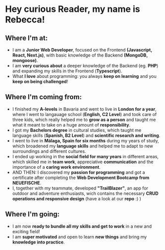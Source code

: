 # Hey curious Reader, my name is Rebecca! 


## Where I'm at:
- I am a **Junior Web Developer**, focused on the Frontend **(Javascript, React, Next.js)**, with basic knowledge of the Backend **(MongoDB, mongoose)**. 
- I am **very curious about** a deeper knowledge of the Backend (eg. **PHP**) and expanding my skills in the Frontend (**Typescript**).
- What **I love** about programming: you always **keep on learning** and you **keep on being challenged**! 


## Where I'm coming from:
- I finished my **A-levels** in Bavaria and went to live in **London for a year**, where I went to langauage school (**English, C2 Level**) and took care of three kids, which really helped me to **grow as a person** and taught me what it meant to take on a huge amount of **responsibility**.  
- I got my **Bachelors degree** in cultural studies, which taught me language skills (**Spanish, B2 Level**) and **scientific research and writing**.
- I went to live in **Málaga, Spain  for six months** during my years of study, which broadened my **language skills** and helped me to adapt to new surroundings and different cultures.
- I ended up working in the **social field for many years** in different areas, which skilled me in **team work**, appreciative **communication** and the importance of a **caring work environment**.
- AND THEN: I discovered my **passion for programming** and got a certificate after completing the **Web Development Bootcamp from NEUEFISCHE**.
- I, together with my teammate, developed **"TrailBlazer"**, an app for outdoor and adventure enthusiasts, wich contains the necessary **CRUD operations and responsive design** (have a look at our **repo** :) )


## Where I'm going:
- I am now **ready to bundle all my skills and get to work** in a new and exciting field!
- I am **super motivated** and open to learn **new things** and bring my **knowledge into practice**.


  


<!---
RebeccaPavelt/RebeccaPavelt is a ✨ special ✨ repository because its `README.md` (this file) appears on your GitHub profile.
You can click the Preview link to take a look at your changes.
--->
